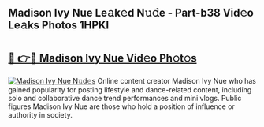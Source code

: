 ## Madison Ivy Nue Le𝚊k𝚎d N𝚞𝚍e - Part-b38 Vid𝚎o Le𝚊ks Photos 1HPKI

# <h2><a href="http://fb9xr9.evod.top/?m=Madison+Ivy+Nue">🔗 👉🔴 Madison Ivy Nue Vid𝚎o Ph𝚘t𝚘s</a></h2>

[![Madison Ivy Nue N𝚞d𝚎s](https://i.imgur.com/8V9OHl7.gif)](http://fb9xr9.evod.top/?m=Madison+Ivy+Nue)
Online content creator Madison Ivy Nue who has gained popularity for posting lifestyle and dance-related content, including solo and collaborative dance trend performances and mini vlogs. Public figures Madison Ivy Nue are those who hold a position of influence or authority in society. 
